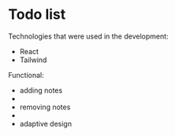 <h1>Todo list</h1>

Technologies that were used in the development:
<ul>
  <li>
    React
  </li>
    <li>
    Tailwind
  </li>
</ul> 
Functional:
<ul>
<li>
adding notes
<li/>
<li>
removing notes
<li/>
<li>
adaptive design
</li>
</ul>
